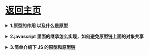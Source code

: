 # [返回主页](https://github.com/yisainan/web-interview/blob/master/README.md)

<b><details><summary>1.原型的作用 以及什么是原型</summary></b>

答案：

作用：实现资源共享
什么是原型:实例在被创建的那一刻，构造函数的 prototype 属性的值。

</details>

<b><details><summary>2.javascript 里面的继承怎么实现，如何避免原型链上面的对象共享</summary></b>

答案：

用构造函数和原型链的混合模式去实现继承，避免对象共享可以参考经典的 extend()函数，很多前端框架都有封装的，就是用一个空函数当做中间变量

</details>

<b><details><summary>3.简单介绍下 JS 的原型和原型链</summary></b>

答案：

</details>

